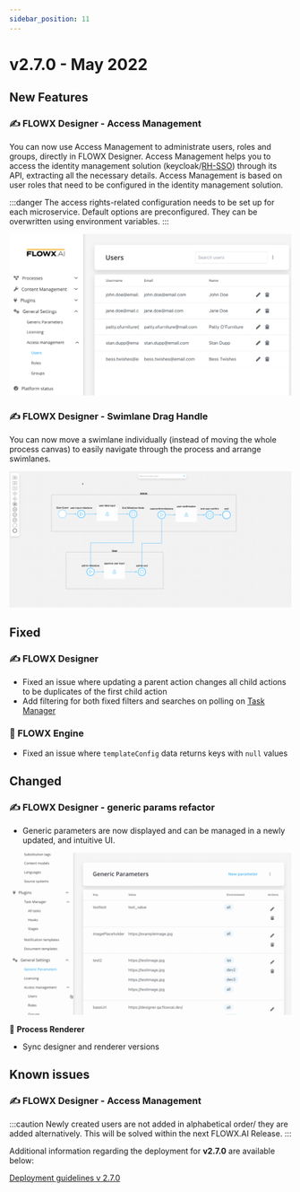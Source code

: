 ```yaml
---
sidebar_position: 11
---
```


# v2.7.0 - May 2022

## **New Features**

### :writing_hand: FLOWX Designer - Access Management

You can now use Access Management to administrate users, roles and groups, directly in FLOWX Designer. Access Management helps you to access the identity management solution (keycloak/[RH-SSO](https://access.redhat.com/products/red-hat-single-sign-on)) through its API, extracting all the necessary details. Access Management is based on user roles that need to be configured in the identity management solution.

:::danger
The access rights-related configuration needs to be set up for each microservice. Default options are preconfigured. They can be overwritten using environment variables.
:::

![Access Management](../img/270_access_mngmnt.png)

### :writing_hand: FLOWX Designer - Swimlane Drag Handle

You can now move a swimlane individually (instead of moving the whole process canvas) to easily navigate through the process and arrange swimlanes.

![Swimlane drag handle](../img/270_drag_handle.gif)

## **Fixed**

### :writing_hand:  FLOWX Designer

* Fixed an issue where updating a parent action changes all child actions to be duplicates of the first child action
* Add filtering for both fixed filters and searches on polling on [Task Manager](../../docs/platform-deep-dive/plugins/custom-plugins/task-management)

### :steam_locomotive: FLOWX Engine

* Fixed an issue where `templateConfig` data returns keys with `null` values

## **Changed**

### :writing_hand:  FLOWX Designer - generic params refactor

* Generic parameters are now displayed and can be managed in a newly updated, and intuitive UI.

![Generic Parameters](../img/270_generic_params.gif)

:rice_scene: **Process Renderer**

* Sync designer and renderer versions

## **Known issues**

### :writing_hand: FLOWX Designer - Access Management&#x20;

:::caution
Newly created users are not added in alphabetical order/ they are added alternatively. This will be solved within the next FLOWX.AI Release.
:::

Additional information regarding the deployment for **v2.7.0** are available below:


[Deployment guidelines v 2.7.0](deployment-guidelines-v2.7)

